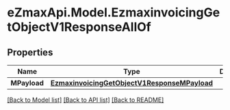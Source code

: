 
# eZmaxApi.Model.EzmaxinvoicingGetObjectV1ResponseAllOf

## Properties

Name | Type | Description | Notes
------------ | ------------- | ------------- | -------------
**MPayload** | [**EzmaxinvoicingGetObjectV1ResponseMPayload**](EzmaxinvoicingGetObjectV1ResponseMPayload.md) |  | 

[[Back to Model list]](../README.md#documentation-for-models)
[[Back to API list]](../README.md#documentation-for-api-endpoints)
[[Back to README]](../README.md)

